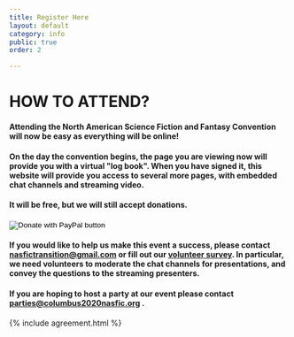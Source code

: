 ```yaml
---
title: Register Here
layout: default
category: info
public: true
order: 2

---
```

# HOW TO ATTEND?

#### Attending the North American Science Fiction and Fantasy Convention will now be easy as everything will be online!

#### On the day the convention begins, the page you are viewing now will provide you with a virtual "log book". When you have signed it, this website will provide you access to several more pages, with embedded chat channels and streaming video.

#### It will be free, but we will still accept donations.

<form action="https://www.paypal.com/cgi-bin/webscr" method="post" target="_top">
<input type="hidden" name="cmd" value="_donations" />
<input type="hidden" name="business" value="infocols2020nasfic@gmail.com" />
<input type="hidden" name="currency_code" value="USD" />
<input type="image" src="https://www.paypalobjects.com/en_US/i/btn/btn_donateCC_LG.gif" border="0" name="submit" title="PayPal - The safer, easier way to pay online!" alt="Donate with PayPal button" />
<img alt="" border="0" src="https://www.paypal.com/en_US/i/scr/pixel.gif" width="1" height="1" />
</form>

#### If you would like to help us make this event a success, please contact nasfictransition@gmail.com or fill out our [volunteer survey](https://l.facebook.com/l.php?u=https%3A%2F%2Fform.jotform.com%2F201906040573044%3Ffbclid%3DIwAR1Ew0C2VAPu0xPjZwV0glAhTAgcvtZMHHm5130KPjXpjHSzGN0JdPxo5eg&h=AT0Aw75Egyr5JvyQhzvzmdk6wogK8OhHVNYER10DP0Drm3CmF6Uz5PHNEY1lmw_rUzqIpqkqsCKuOq8ajK2fpoRO92xxNgInX75lPlYVE0gH6ePntua8v8ZZgYxFwl5-4rQ). In particular, we need volunteers to moderate the chat channels for presentations, and convey the questions to the streaming presenters.

#### 

#### If you are hoping to host a party at our event please contact parties@columbus2020nasfic.org .

{% include agreement.html %}